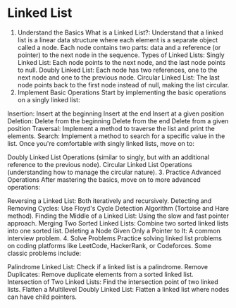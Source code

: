 # Linked List
1. Understand the Basics
What is a Linked List?: Understand that a linked list is a linear data structure where each element is a separate object called a node. Each node contains two parts: data and a reference (or pointer) to the next node in the sequence.
Types of Linked Lists:
Singly Linked List: Each node points to the next node, and the last node points to null.
Doubly Linked List: Each node has two references, one to the next node and one to the previous node.
Circular Linked List: The last node points back to the first node instead of null, making the list circular.
2. Implement Basic Operations
Start by implementing the basic operations on a singly linked list:

Insertion:
Insert at the beginning
Insert at the end
Insert at a given position
Deletion:
Delete from the beginning
Delete from the end
Delete from a given position
Traversal: Implement a method to traverse the list and print the elements.
Search: Implement a method to search for a specific value in the list.
Once you're comfortable with singly linked lists, move on to:

Doubly Linked List Operations (similar to singly, but with an additional reference to the previous node).
Circular Linked List Operations (understanding how to manage the circular nature).
3. Practice Advanced Operations
After mastering the basics, move on to more advanced operations:

Reversing a Linked List: Both iteratively and recursively.
Detecting and Removing Cycles: Use Floyd's Cycle Detection Algorithm (Tortoise and Hare method).
Finding the Middle of a Linked List: Using the slow and fast pointer approach.
Merging Two Sorted Linked Lists: Combine two sorted linked lists into one sorted list.
Deleting a Node Given Only a Pointer to It: A common interview problem.
4. Solve Problems
Practice solving linked list problems on coding platforms like LeetCode, HackerRank, or Codeforces. Some classic problems include:

Palindrome Linked List: Check if a linked list is a palindrome.
Remove Duplicates: Remove duplicate elements from a sorted linked list.
Intersection of Two Linked Lists: Find the intersection point of two linked lists.
Flatten a Multilevel Doubly Linked List: Flatten a linked list where nodes can have child pointers.